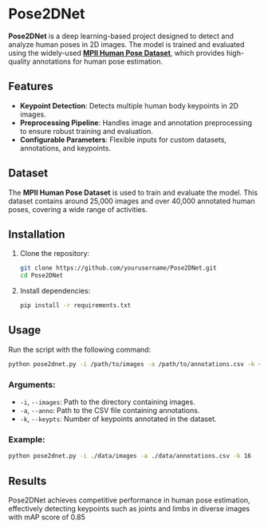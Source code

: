 # Pose2DNet

**Pose2DNet** is a deep learning-based project designed to detect and analyze human poses in 2D images. The model is trained and evaluated using the widely-used **[MPII Human Pose Dataset](https://www.kaggle.com/datasets/harshpatel66/mpii-human-pose?select=mpii_human_pose.csv)**, which provides high-quality annotations for human pose estimation.

## Features

- **Keypoint Detection**: Detects multiple human body keypoints in 2D images.
- **Preprocessing Pipeline**: Handles image and annotation preprocessing to ensure robust training and evaluation.
- **Configurable Parameters**: Flexible inputs for custom datasets, annotations, and keypoints.

## Dataset

The **MPII Human Pose Dataset** is used to train and evaluate the model. This dataset contains around 25,000 images and over 40,000 annotated human poses, covering a wide range of activities.

## Installation

1. Clone the repository:
   ```bash
   git clone https://github.com/yourusername/Pose2DNet.git
   cd Pose2DNet
   ```

2. Install dependencies:
   ```bash
   pip install -r requirements.txt
   ```

## Usage

Run the script with the following command:

```bash
python pose2dnet.py -i /path/to/images -a /path/to/annotations.csv -k <number_of_keypoints>
```

### Arguments:
- `-i`, `--images`: Path to the directory containing images.
- `-a`, `--anno`: Path to the CSV file containing annotations.
- `-k`, `--keypts`: Number of keypoints annotated in the dataset.

### Example:
```bash
python pose2dnet.py -i ./data/images -a ./data/annotations.csv -k 16
```

## Results

Pose2DNet achieves competitive performance in human pose estimation, effectively detecting keypoints such as joints and limbs in diverse images with mAP score of 0.85
